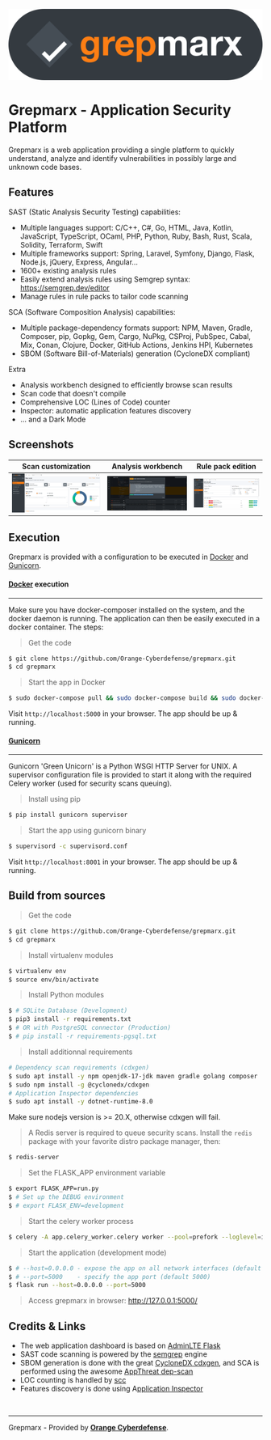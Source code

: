 ![Grepmarx](media/grepmarx-logo.png)

# Grepmarx - Application Security Platform

Grepmarx is a web application providing a single platform to quickly understand, analyze and identify vulnerabilities in possibly large and unknown code bases.

## Features

SAST (Static Analysis Security Testing) capabilities:
- Multiple languages support: C/C++, C#, Go, HTML, Java, Kotlin, JavaScript, TypeScript, OCaml, PHP, Python, Ruby, Bash, Rust, Scala, Solidity, Terraform, Swift
- Multiple frameworks support: Spring, Laravel, Symfony, Django, Flask, Node.js, jQuery, Express, Angular...
- 1600+ existing analysis rules
- Easily extend analysis rules using Semgrep syntax: https://semgrep.dev/editor 
- Manage rules in rule packs to tailor code scanning

SCA (Software Composition Analysis) capabilities:
- Multiple package-dependency formats support: NPM, Maven, Gradle, Composer, pip, Gopkg, Gem, Cargo, NuPkg, CSProj, PubSpec, Cabal, Mix, Conan, Clojure, Docker, GitHub Actions, Jenkins HPI, Kubernetes
- SBOM (Software Bill-of-Materials) generation (CycloneDX compliant)

Extra
- Analysis workbench designed to efficiently browse scan results
- Scan code that doesn't compile
- Comprehensive LOC (Lines of Code) counter
- Inspector: automatic application features discovery
- ... and a Dark Mode

## Screenshots

| Scan customization | Analysis workbench | Rule pack edition |
| ------ | ------ | ------ | 
| ![Scan customization](media/screen-1.png) | ![Analysis workbench](media/screen-2.png) | ![Rule pack edition](media/screen-3.png) |

## Execution

Grepmarx is provided with a configuration to be executed in [Docker](https://www.docker.com/) and [Gunicorn](https://gunicorn.org/).

#### [Docker](https://www.docker.com/) execution
---

Make sure you have docker-composer installed on the system, and the docker daemon is running.
The application can then be easily executed in a docker container. The steps:

> Get the code

```bash
$ git clone https://github.com/Orange-Cyberdefense/grepmarx.git
$ cd grepmarx
```

> Start the app in Docker

```bash
$ sudo docker-compose pull && sudo docker-compose build && sudo docker-compose up -d
```

Visit `http://localhost:5000` in your browser. The app should be up & running.


#### [Gunicorn](https://gunicorn.org/)
---

Gunicorn 'Green Unicorn' is a Python WSGI HTTP Server for UNIX. A supervisor configuration file is provided to start it along with the required Celery worker (used for security scans queuing).

> Install using pip

```bash
$ pip install gunicorn supervisor
```
> Start the app using gunicorn binary

```bash
$ supervisord -c supervisord.conf
```

Visit `http://localhost:8001` in your browser. The app should be up & running.

## Build from sources

> Get the code

```bash
$ git clone https://github.com/Orange-Cyberdefense/grepmarx.git
$ cd grepmarx
```
> Install virtualenv modules
```bash
$ virtualenv env
$ source env/bin/activate
```

> Install Python modules
```bash
$ # SQLite Database (Development)
$ pip3 install -r requirements.txt
$ # OR with PostgreSQL connector (Production)
$ # pip install -r requirements-pgsql.txt
```

> Install additionnal requirements
```bash
# Dependency scan requirements (cdxgen)
$ sudo apt install -y npm openjdk-17-jdk maven gradle golang composer
$ sudo npm install -g @cyclonedx/cdxgen
# Application Inspector dependencies
$ sudo apt install -y dotnet-runtime-8.0
```
Make sure nodejs version is >= 20.X, otherwise cdxgen will fail.

> A Redis server is required to queue security scans. Install the `redis` package with your favorite distro package manager, then:

```bash
$ redis-server
```

> Set the FLASK_APP environment variable
```bash
$ export FLASK_APP=run.py
$ # Set up the DEBUG environment
$ # export FLASK_ENV=development
```

> Start the celery worker process
```bash
$ celery -A app.celery_worker.celery worker --pool=prefork --loglevel=info --detach
```

> Start the application (development mode)
```bash
$ # --host=0.0.0.0 - expose the app on all network interfaces (default 127.0.0.1)
$ # --port=5000    - specify the app port (default 5000)  
$ flask run --host=0.0.0.0 --port=5000
```

> Access grepmarx in browser: http://127.0.0.1:5000/

## Credits & Links

- The web application dashboard is based on [AdminLTE Flask](https://github.com/app-generator/flask-dashboard-adminlte)
- SAST code scanning is powered by the [semgrep](https://semgrep.dev/) engine
- SBOM generation is done with the great [CycloneDX cdxgen](https://github.com/CycloneDX/cdxgen), and SCA is performed using the awesome [AppThreat dep-scan](https://github.com/AppThreat/dep-scan)
- LOC counting is handled by [scc](https://github.com/boyter/scc)
- Features discovery is done using A[pplication Inspector](https://github.com/microsoft/ApplicationInspector)

<br />

---
Grepmarx - Provided by **[Orange Cyberdefense](https://orangecyberdefense.com)**.
